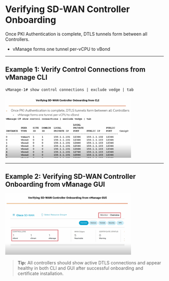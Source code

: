 # Verifying SD-WAN Controller Onboarding

Once PKI Authentication is complete, DTLS tunnels form between all Controllers.
- vManage forms one tunnel per-vCPU to vBond

---

## Example 1: Verify Control Connections from vManage CLI

```shell
vManage-1# show control connections | exclude vedge | tab
```

<img src="../images/verify_sd-wan_onbaording_cli.png" alt="Verifying SD-WAN Controller Onboarding from CLI" width="400"/>

---

## Example 2: Verifying SD-WAN Controller Onboarding from vManage GUI

<img src="../images/verify_sd-wan_onbaording_gui.png" alt="Verifying SD-WAN Controller Onboarding from vManage GUI" width="400"/>

> **Tip:** All controllers should show active DTLS connections and appear healthy in both CLI and GUI after successful onboarding and certificate installation.
